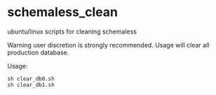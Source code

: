 # schemaless_clean
ubuntu/linux scripts for cleaning schemaless 

Warning user discretion is strongly recommended. 
Usage will clear all production database.

Usage:
```
sh clear_db0.sh
sh clear_db1.sh
```
